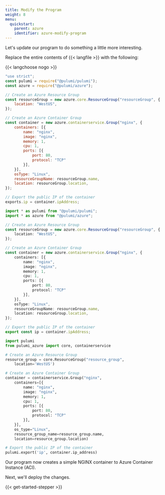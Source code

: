 ```yaml
---
title: Modify the Program
weight: 8
menu:
  quickstart:
    parent: azure
    identifier: azure-modify-program
---
```


Let's update our program to do something a little more interesting.

Replace the entire contents of {{< langfile >}} with the following:

{{< langchoose nogo >}}

```javascript
"use strict";
const pulumi = require("@pulumi/pulumi");
const azure = require("@pulumi/azure");

// Create an Azure Resource Group
const resourceGroup = new azure.core.ResourceGroup("resourceGroup", {
    location: "WestUS",
});

// Create an Azure Container Group
const container = new azure.containerservice.Group("nginx", {
    containers: [{
        name: "nginx",
        image: "nginx",
        memory: 1,
        cpu: 1,
        ports: [{
            port: 80,
            protocol: "TCP"
        }],
    }],
    osType: "Linux",
    resourceGroupName: resourceGroup.name,
    location: resourceGroup.location,
});

// Export the public IP of the container
exports.ip = container.ipAddress;
```

```typescript
import * as pulumi from "@pulumi/pulumi";
import * as azure from "@pulumi/azure";

// Create an Azure Resource Group
const resourceGroup = new azure.core.ResourceGroup("resourceGroup", {
    location: "WestUS",
});

// Create an Azure Container Group
const container = new azure.containerservice.Group("nginx", {
    containers: [{
        name: "nginx",
        image: "nginx",
        memory: 1,
        cpu: 1,
        ports: [{
            port: 80,
            protocol: "TCP"
        }],
    }],
    osType: "Linux",
    resourceGroupName: resourceGroup.name,
    location: resourceGroup.location,
});

// Export the public IP of the container
export const ip = container.ipAddress;
```

```python
import pulumi
from pulumi_azure import core, containerservice

# Create an Azure Resource Group
resource_group = core.ResourceGroup("resource_group",
    location='WestUS')

# Create an Azure Container Group
container = containerservice.Group("nginx",
    containers=[{
        name: "nginx",
        image: "nginx",
        memory: 1,
        cpu: 1,
        ports: [{
            port: 80,
            protocol: "TCP"
        }],
    }],
    os_type="Linux",
    resource_group_name=resource_group.name,
    location=resource_group.location)

# Export the public IP of the container
pulumi.export('ip', container.ip_address)
```

Our program now creates a simple NGINX container to Azure Container Instance (ACI).

Next, we'll deploy the changes.

{{< get-started-stepper >}}
